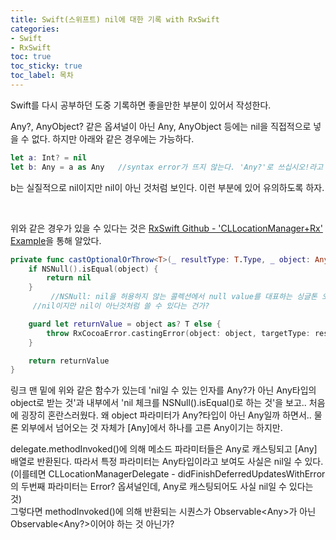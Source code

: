 ```yaml
---
title: Swift(스위프트) nil에 대한 기록 with RxSwift
categories:
- Swift
- RxSwift
toc: true
toc_sticky: true
toc_label: 목차
---
```


Swift를 다시 공부하던 도중 기록하면 좋을만한 부분이 있어서 작성한다.


Any?, AnyObject? 같은 옵셔널이 아닌 Any, AnyObject 등에는 nil을 직접적으로 넣을 수 없다. 하지만 아래와 같은 경우에는 가능하다.
```swift
let a: Int? = nil
let b: Any = a as Any   //syntax error가 뜨지 않는다. 'Any?'로 쓰십시오!라고 뜰 줄 알았는데..
 ```
 b는 실질적으로 nil이지만 nil이 아닌 것처럼 보인다. 이런 부분에 있어 유의하도록 하자.

&nbsp;

위와 같은 경우가 있을 수 있다는 것은 [RxSwift Github - 'CLLocationManager+Rx' Example](https://github.com/ReactiveX/RxSwift/blob/main/RxExample/Extensions/CLLocationManager%2BRx.swift)을 통해 알았다.   

```swift
private func castOptionalOrThrow<T>(_ resultType: T.Type, _ object: Any) throws -> T? {
    if NSNull().isEqual(object) {
        return nil
    }
		 //NSNull: nil을 허용하지 않는 콜렉션에서 null value를 대표하는 싱글톤 오브젝트
     //nil이지만 nil이 아닌것처럼 쓸 수 있다는 건가?

    guard let returnValue = object as? T else {
        throw RxCocoaError.castingError(object: object, targetType: resultType)
    }

    return returnValue
}
```
링크 맨 밑에 위와 같은 함수가 있는데 'nil일 수 있는 인자를 Any?가 아닌 Any타입의 object로 받는 것'과 내부에서 'nil 체크를 NSNull().isEqual()로 하는 것'을 보고.. 처음에 굉장히 혼란스러웠다. 왜 object 파라미터가 Any?타입이 아닌 Any일까 하면서.. 물론 외부에서 넘어오는 것 자체가 \[Any]에서 하나를 고른 Any이기는 하지만.

delegate.methodInvoked()에 의해 메소드 파라미터들은 Any로 캐스팅되고 [Any] 배열로 반환된다. 따라서 특정 파라미터는 Any타입이라고 보여도 사실은 nil일 수 있다. (이를테면 CLLocationManagerDelegate - didFinishDeferredUpdatesWithError의 두번째 파라미터는 Error? 옵셔널인데, Any로 캐스팅되어도 사실 nil일 수 있다는 것)   
그렇다면 methodInvoked()에 의해 반환되는 시퀀스가 Observable\<Any>가 아닌 Observable\<Any?>이어야 하는 것 아닌가?
